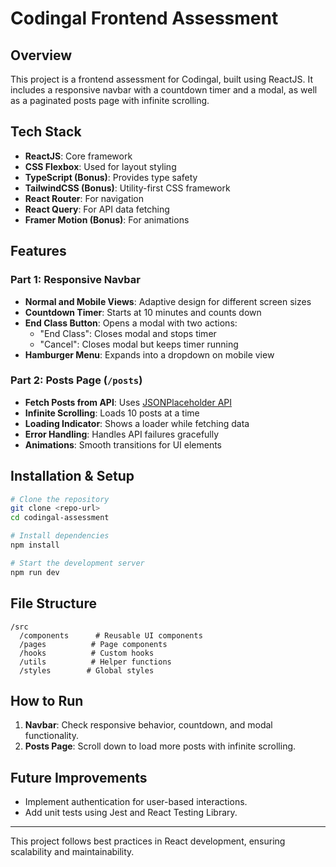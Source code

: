 # Codingal Frontend Assessment

## Overview
This project is a frontend assessment for Codingal, built using ReactJS. It includes a responsive navbar with a countdown timer and a modal, as well as a paginated posts page with infinite scrolling.

## Tech Stack
- **ReactJS**: Core framework
- **CSS Flexbox**: Used for layout styling
- **TypeScript (Bonus)**: Provides type safety
- **TailwindCSS (Bonus)**: Utility-first CSS framework
- **React Router**: For navigation
- **React Query**: For API data fetching
- **Framer Motion (Bonus)**: For animations

## Features

### Part 1: Responsive Navbar
- **Normal and Mobile Views**: Adaptive design for different screen sizes
- **Countdown Timer**: Starts at 10 minutes and counts down
- **End Class Button**: Opens a modal with two actions:
  - "End Class": Closes modal and stops timer
  - "Cancel": Closes modal but keeps timer running
- **Hamburger Menu**: Expands into a dropdown on mobile view

### Part 2: Posts Page (`/posts`)
- **Fetch Posts from API**: Uses [JSONPlaceholder API](https://jsonplaceholder.typicode.com/posts)
- **Infinite Scrolling**: Loads 10 posts at a time
- **Loading Indicator**: Shows a loader while fetching data
- **Error Handling**: Handles API failures gracefully
- **Animations**: Smooth transitions for UI elements

## Installation & Setup
```sh
# Clone the repository
git clone <repo-url>
cd codingal-assessment

# Install dependencies
npm install

# Start the development server
npm run dev
```

## File Structure
```
/src
  /components      # Reusable UI components
  /pages          # Page components
  /hooks          # Custom hooks
  /utils          # Helper functions
  /styles        # Global styles
```

## How to Run
1. **Navbar**: Check responsive behavior, countdown, and modal functionality.
2. **Posts Page**: Scroll down to load more posts with infinite scrolling.

## Future Improvements
- Implement authentication for user-based interactions.
- Add unit tests using Jest and React Testing Library.

---
This project follows best practices in React development, ensuring scalability and maintainability.